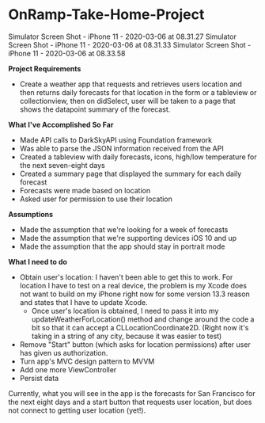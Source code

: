 # OnRamp-Take-Home-Project

Simulator Screen Shot - iPhone 11 - 2020-03-06 at 08.31.27
Simulator Screen Shot - iPhone 11 - 2020-03-06 at 08.31.33
Simulator Screen Shot - iPhone 11 - 2020-03-06 at 08.33.58

<b>Project Requirements</b>
- Create a weather app that requests and retrieves users location and then returns daily forecasts for that location in the form or a tableview or collectionview, then on didSelect, user will be taken to a page that shows the datapoint summary of the forecast.

<b>What I've Accomplished So Far</b>
- Made API calls to DarkSkyAPI using Foundation framework
- Was able to parse the JSON information received from the API
- Created a tableview with daily forecasts, icons, high/low temperature for the next seven-eight days 
- Created a summary page that displayed the summary for each daily forecast
- Forecasts were made based on location 
- Asked user for permission to use their location

<b>Assumptions</b>
- Made the assumption that we're looking for a week of forecasts
- Made the assumption that we're supporting devices iOS 10 and up
- Made the assumption that the app should stay in portrait mode

<b>What I need to do</b>
- Obtain user's location: I haven't been able to get this to work. For location I have to test on a real device, the problem is my Xcode does not want to build on my iPhone right now for some version 13.3 reason and states that I have to update Xcode.
  - Once user's location is obtained, I need to pass it into my updateWeatherForLocation() method and change around the code a bit so that it can accept a CLLocationCoordinate2D. (Right now it's taking in a string of any city, because it was easier to test)
- Remove "Start" button (which asks for location permissions) after user has given us authorization.
- Turn app's MVC design pattern to MVVM
- Add one more ViewController
- Persist data


Currently, what you will see in the app is the forecasts for San Francisco for the next eight days and a start button that requests user location, but does not connect to getting user location (yet!).
